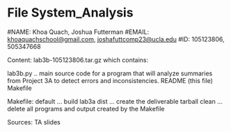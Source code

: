 # File System_Analysis
#NAME: Khoa Quach, Joshua Futterman #EMAIL: khoaquachschool@gmail.com, joshafuttcomp23@ucla.edu #ID: 105123806, 505347668

Content: lab3b-105123806.tar.gz which contains:

lab3b.py .. main source code for a program that will analyze summaries from Project 3A to detect errors and inconsistencies. README (this file) Makefile

Makefile: default ... build lab3a dist ... create the deliverable tarball clean ... delete all programs and output created by the Makefile

Sources: TA slides

